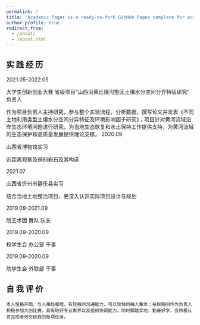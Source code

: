 ```yaml
---
permalink: /
title: "Academic Pages is a ready-to-fork GitHub Pages template for academic personal websites"
author_profile: true
redirect_from: 
  - /about/
  - /about.html
---
```


## 实 践 经 历
2021.05-2022.05

大学生创新创业大赛  省级项目“山西沿黄丘陵沟壑区土壤水分空间分异特征研究”   负责人   

作为项目负责人主持研究，参与整个实验流程，分析数据，撰写论文并发表《不同土地利用类型土壤水分空间分异特征及环境影响因子研究》；项目针对黄河流域沿岸生态环境问题进行研究，为当地生态恢复和水土保持工作提供支持，为黄河流域的生态保护和高质量发展提供理论支撑。
2020.09

山西省博物馆实习 

近距离观察及辨别岩石及其构造

2021.07

山西省忻州市静乐县实习 

结合当地土地整治项目，更深入认识实际项目设计与规划

2019.09-2021.09

院艺术团 舞队 队长 

2019.09-2020.09

校学生会 办公室 干事 

2019.09-2020.09

院学生会 外联部 干事 

## 自 我 评 价

    本人性格开朗，与人相处和睦，有较强的沟通能力，可以较快的融入集体；在校期间作为负责人积极参加大创比赛，具有较好专业素养以及组织协调能力，同时脚踏实地，勤奋好学，会积极认真完成老师交给我的每项任务。
